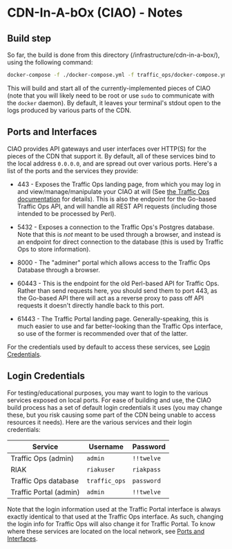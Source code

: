 # CDN-In-A-bOx (CIAO) - Notes

## Build step
So far, the build is done from this directory (/infrastructure/cdn-in-a-box/), using the following command:

```bash
docker-compose -f ./docker-compose.yml -f traffic_ops/docker-compose.yml -f traffic_ops_db/docker-compose.yml -f traffic_portal/docker-compose.yml up --build
```

This will build and start all of the currently-implemented pieces of CIAO (note that you will likely need to be root or use `sudo` to communicate with the `docker` daemon). By default, it leaves your terminal's stdout open to the logs produced by various parts of the CDN.


## <a name="ports"></a> Ports and Interfaces
CIAO provides API gateways and user interfaces over HTTP(S) for the pieces of the CDN that support it. By default, all of these services bind to the local address `0.0.0.0`, and are spread out over various ports. Here's a list of the ports and the services they provide:

* 443 - Exposes the Traffic Ops landing page, from which you may log in and view/manage/manipulate your CIAO at will (See [the Traffic Ops documentation](http://traffic-control-cdn.readthedocs.io/en/latest/admin/traffic_ops/using.html) for details). This is also the endpoint for the Go-based Traffic Ops API, and will handle all REST API requests (including those intended to be processed by Perl).

* 5432 - Exposes a connection to the Traffic Ops's Postgres database. Note that this is *not* meant to be used through a browser, and instead is an endpoint for direct connection to the database (this is used by Traffic Ops to store information).

* 8000 - The "adminer" portal which allows access to the Traffic Ops Database through a browser.

* 60443 - This is the endpoint for the old Perl-based API for Traffic Ops. Rather than send requests here, you should send them to port 443, as the Go-based API there will act as a reverse proxy to pass off API requests it doesn't directly handle back to this port.

* 61443 - The Traffic Portal landing page. Generally-speaking, this is much easier to use and far better-looking than the Traffic Ops interface, so use of the former is recommended over that of the latter.

For the credentials used by default to access these services, see [Login Credentials](#creds).


## <a name="creds"></a>Login Credentials
For testing/educational purposes, you may want to login to the various services exposed on local ports. For ease of building and use, the CIAO build process has a set of default login credentials it uses (you may change these, but you risk causing some part of the CDN being unable to access resources it needs). Here are the various services and their login credentials:


Service                | Username         | Password
-----------------------|------------------|-----------
Traffic Ops (admin)    | `admin`          | `!!twelve`
RIAK                   | `riakuser`       | `riakpass`
Traffic Ops database   | `traffic_ops`    | `password`
Traffic Portal (admin) | `admin`          | `!!twelve`

Note that the login information used at the Traffic Portal interface is always exactly identical to that used at the Traffic Ops interface. As such, changing the login info for Traffic Ops will also change it for Traffic Portal.
To know where these services are located on the local network, see [Ports and Interfaces](#ports).
